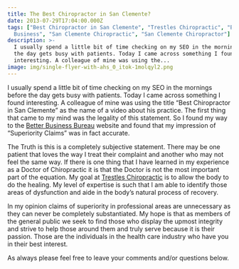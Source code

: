 ```yaml
---
title: The Best Chiropractor in San Clemente?
date: 2013-07-29T17:04:00.000Z
tags: ["Best Chiropractor in San Clemente", "Trestles Chiropractic", "Better
  Business", "San Clemente Chiropractic", "San Clemente Chiropractor"]
description: >-
  I usually spend a little bit of time checking on my SEO in the mornings before
  the day gets busy with patients. Today I came across something I found
  interesting. A colleague of mine was using the...
image: img/single-flyer-with-ahs_0_itok-1molqyl2.png
---
```

I usually spend a little bit of time checking on my SEO in the mornings before the day gets busy with patients. Today I came across something I found interesting. A colleague of mine was using the title “Best Chiropractor in San Clemente” as the name of a video about his practice. The first thing that came to my mind was the legality of this statement. So I found my way to the [Better Business Bureau](http://www.bbb.org/us/bbb-code-of-advertising/#Do "BBB") website and found that my impression of “Superiority Claims” was in fact accurate.

The Truth is this is a completely subjective statement. There may be one patient that loves the way I treat their complaint and another who may not feel the same way. If there is one thing that I have learned in my experience as a Doctor of Chiropractic it is that the Doctor is not the most important part of the equation. My goal at [Trestles Chiropractic](http://www.trestleschiropractic.com "Trestles Chiropractic") is to allow the body to do the healing. My level of expertise is such that I am able to identify those areas of dysfunction and aide in the body’s natural process of recovery.

In my opinion claims of superiority in professional areas are unnecessary as they can never be completely substantiated. My hope is that as members of the general public we seek to find those who display the upmost integrity and strive to help those around them and truly serve because it is their passion. Those are the individuals in the health care industry who have you in their best interest.

As always please feel free to leave your comments and/or questions below.